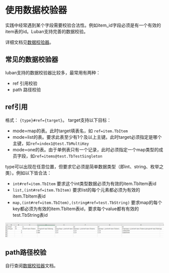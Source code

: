 # 使用数据校验器

实践中经常遇到某个字段需要校验合法性。例如item_id字段必须是有一个有效的item表的id。Luban支持完善的数据校验。

详细文档见[数据校验器](../manual/validator)。

## 常见的数据校验器

luban支持的数据校验器比较多，最常用有两种：

- ref 引用校验
- path 路径校验

## ref引用

格式： `{type}#ref={target}`。 target支持以下目标：

- mode=map的表。此时target填表名，如 `ref=item.TbItem`
- mode=list的表。要求此表至少有1个及以上主键。此时target必须指定是哪个主键，如`ref=index1@test.TbMultiKey`
- mode=one的表。由于单例表只有一个记录，此时必须指定一个map类型的成员字段，如`ref=items@test.TbTestSingleton`

type可以出现在任意位置，但要求它必须是简单数据类型（即int、string、枚举之类）。例如以下皆合法：

- `int#ref=item.TbItem` 要求这个int类型数据必须为有效的item.TbItem表id
- `list,(int#ref=item.TbItem)` 要求list的每个元素都必须为有效的item.TbItem表id
- `map,(int#ref=item.TbItem),(string#ref=test.TbString)` 要求map的每个key都必须为有效的item.TbItem表id，要求每个value都有有效的test.TbString表id

![item](/img/use_ref.jpg)

## path路径校验

自行查阅[数据校验器](../manual/validator)文档。
